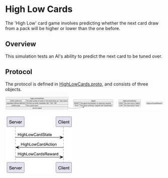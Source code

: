 # High Low Cards

The 'High Low' card game involves predicting whether the next card draw from a pack will be higher or lower than the one before. 

## Overview
This simulation tests an AI's ability to predict the next card to be tuned over.

## Protocol
The protocol is defined in [HighLowCards.proto](https://github.com/graham-evans/AISandbox-Server/blob/main/src/main/proto/HighLowCards.proto), and consists of three objects.

![High/Low Cards Object Diagram](proto.png)

![High/Low Cards Sequence Diagram](seq.png "Sequence")